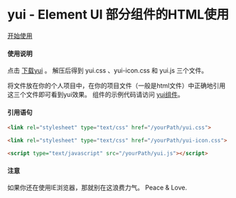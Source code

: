 # yui - Element UI 部分组件的HTML使用

[开始使用](https://yangzhimin1995.github.io/yui/ "开始使用")

#### 使用说明

点击 [下载yui](https://yangzhimin1995.github.io/yui/yui/yui.rar "yui.rar") 。
解压后得到 yui.css 、yui-icon.css 和 yui.js 三个文件。

将文件放在你的个人项目中，在你的项目文件（一般是html文件）中正确地引用这三个文件即可看到yui效果。 
组件的示例代码请访问 [yui组件](https://yangzhimin1995.github.io/yui/ "yui组件")。


#### 引用语句

```html
<link rel="stylesheet" type="text/css" href="/yourPath/yui.css">

<link rel="stylesheet" type="text/css" href="/yourPath/yui-icon.css">
```

```html
<script type="text/javascript" src="/yourPath/yui.js"></script>
```


#### 注意

如果你还在使用IE浏览器，那就别在这浪费力气。
Peace & Love.


